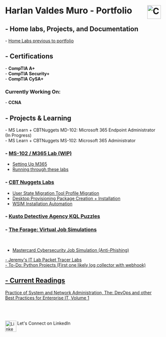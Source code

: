 <h1>Harlan Valdes Muro - Portfolio <a href="https://www.credly.com/users/harlan-valdes-muro/">
<img align="right" alt="Credly" width="44px" src="https://www.svgrepo.com/show/331358/credly.svg"/></a></h1>
<h2> - Home labs, Projects, and Documentation </h2>
- <a href="https://github.com/harlanvaldes/harlanvaldes/blob/main/Previous/Previous-Projects.png" target="_blank"> Home Labs previous to portfolio</a>
<h2> - Certifications </h2>
- <b>CompTIA A+</b> <br>
- <b>CompTIA Security+</b> <br>
- <b>CompTIA CySA+</b> <br>
<h3>Currently Working On:</h3>
- <b>CCNA</b>
<h2>- Projects & Learning</h2>
- MS Learn + CBTNuggets MD-102: Microsoft 365 Endpoint Administrator (In Progress)<br>
- MS Learn + CBTNuggets MS-102: Microsoft 365 Administrator<br>
<h3>- <a href="https://github.com/harlanvaldes/harlanvaldes/tree/main/MS-102" target="_blank"> MS-102 / M365 Lab (WIP)</a><br></h3>
<ul>
  <li><a href="https://github.com/harlanvaldes/harlanvaldes/tree/main/MS-102/Setup" target="_blank"> Setting Up M365</a></li>
  <li><a href="https://github.com/MicrosoftLearning/MS-102T00-Microsoft-365-Administrator-Essentials/tree/master/Instructions/Labs" target="_blank"> Running through these labs</a></li>
</ul>  
<h3>- <a href="https://github.com/harlanvaldes/harlanvaldes/tree/main/CBTNuggets" target="_blank"> CBT Nuggets Labs</a><br></h3>
<ul>
  <li><a href="https://github.com/harlanvaldes/harlanvaldes/tree/main/CBTNuggets/USMT" target="_blank"> User State Migration Tool Profile Migration</a></li>
  <li><a href="https://github.com/harlanvaldes/harlanvaldes/tree/main/CBTNuggets/WICD Basic" target="_blank"> Desktop Provisioning Package Creation + Installation</a></li>
<li><a href="https://github.com/harlanvaldes/harlanvaldes/tree/main/CBTNuggets/WSIM unattend" target="_blank">WSIM Installation Automation</a></li>
</ul>
<h3>- <a href="https://github.com/harlanvaldes/harlanvaldes/tree/main/KustoAgency" target="_blank"> Kusto Detective Agency KQL Puzzles</a><br></h3>
<h3>- <a href="https://github.com/harlanvaldes/harlanvaldes/tree/main/theforage" target="_blank"> The Forage: Virtual Job Simulations</a></h3><br>
<ul>
<li><a href="https://github.com/harlanvaldes/harlanvaldes/tree/main/theforage/Mastercard" target="_blank"> Mastercard Cybersecurity Job Simulation (Anti-Phishing)</li>
</ul>
- Jeremy's IT Lab Packet Tracer Labs<br>
- To-Do: Python Projects (First one likely log collector with webhook)<br>

<h2>- Current Readings</h2>
Practice of System and Network Administration, The: DevOps and other Best Practices for Enterprise IT, Volume 1

<br><br><br><a href="https://www.linkedin.com/in/harlan-valdes-muro/">
<img align="left" alt="LinkedIn" width="36px" src="https://content.linkedin.com/content/dam/me/business/en-us/amp/brand-site/v2/bg/LI-Bug.svg.original.svg"/>
</a> Let's Connect on LinkedIn


<!-- <a href="#" onClick="MyWindow=window.open('http://www.google.com','MyWindow','width=600,height=300'); return false;">Test</a> -->
